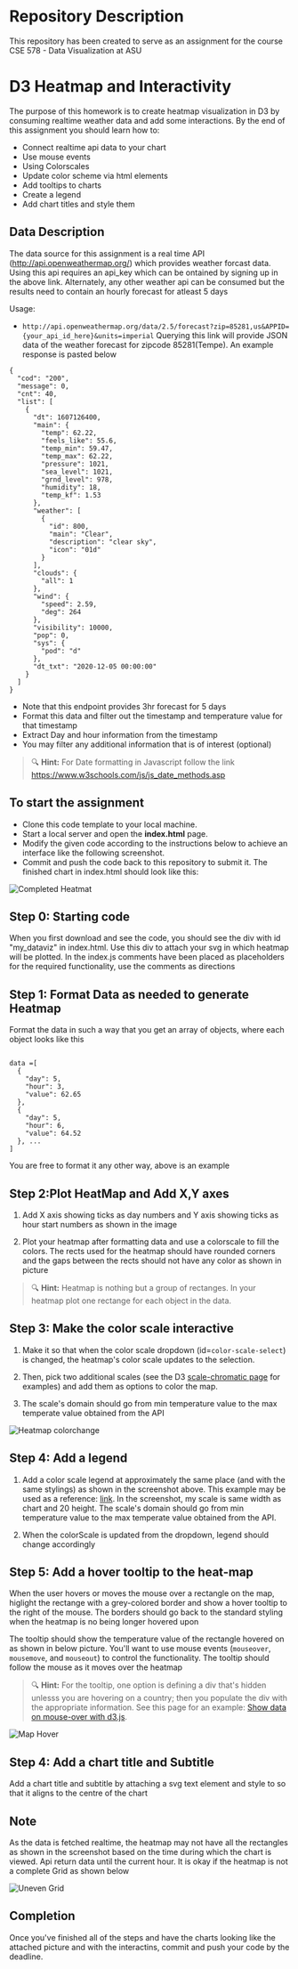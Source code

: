 
# Repository Description

This repository has been created to serve as an assignment for the course CSE 578 - Data Visualization at ASU

# D3 Heatmap and Interactivity

The purpose of this homework is to create heatmap visualization in D3 by consuming realtime weather data and add some interactions. By the end of this assignment you should learn how to:

* Connect realtime api data to your chart
* Use mouse events
* Using Colorscales
* Update color scheme via html elements
* Add tooltips to charts
* Create a legend
* Add chart titles and style them

## Data Description

The data source for this assignment is a real time API (http://api.openweathermap.org/) which provides weather forcast data. Using this api requires an api_key which can be ontained by signing up in the above link. Alternately, any other weather api can be consumed but the results need to contain an hourly forecast for atleast 5 days

Usage:

*  `http://api.openweathermap.org/data/2.5/forecast?zip=85281,us&APPID={your_api_id_here}&units=imperial` Querying this link will provide JSON data of the weather forecast for zipcode 85281(Tempe). An example response is pasted below

```
{
  "cod": "200",
  "message": 0,
  "cnt": 40,
  "list": [
    {
      "dt": 1607126400,
      "main": {
        "temp": 62.22,
        "feels_like": 55.6,
        "temp_min": 59.47,
        "temp_max": 62.22,
        "pressure": 1021,
        "sea_level": 1021,
        "grnd_level": 978,
        "humidity": 18,
        "temp_kf": 1.53
      },
      "weather": [
        {
          "id": 800,
          "main": "Clear",
          "description": "clear sky",
          "icon": "01d"
        }
      ],
      "clouds": {
        "all": 1
      },
      "wind": {
        "speed": 2.59,
        "deg": 264
      },
      "visibility": 10000,
      "pop": 0,
      "sys": {
        "pod": "d"
      },
      "dt_txt": "2020-12-05 00:00:00"
    }
  ]
}
```
* Note that this endpoint provides 3hr forecast for 5 days
* Format this data and filter out the timestamp and temperature value for that timestamp
* Extract Day and hour information from the timestamp
* You may filter any additional information that is of interest (optional)


> 🔍 **Hint:** For Date formatting in Javascript follow the link https://www.w3schools.com/js/js_date_methods.asp

## To start the assignment


* Clone this code template to your local machine.
* Start a local server and open the **index.html** page.
* Modify the given code according to the instructions below to achieve an interface like the following screenshot.
* Commit and push the code back to this repository to submit it. The finished chart in index.html should look like this:

![Completed Heatmat](image.png)


## Step 0: Starting code

When you first download and see the code, you should see the div with id "my_dataviz" in index.html. Use this div to attach your svg in which heatmap will be plotted. In the index.js comments have been placed as placeholders for the required functionality, use the comments as directions

## Step 1: Format Data as needed to generate Heatmap

Format the data in such a way that you get an array of objects, where each object looks like this

```

data =[
  {
    "day": 5,
    "hour": 3,
    "value": 62.65
  },
  {
    "day": 5,
    "hour": 6,
    "value": 64.52
  }, ...
]

```

You are free to format it any other way, above is an example

## Step 2:Plot HeatMap and Add X,Y axes

1. Add X axis showing ticks as day numbers and Y axis showing ticks as hour start numbers as shown in the image

2. Plot your heatmap after formatting data and use a colorscale to fill the colors. The rects used for the heatmap should have rounded corners and the gaps between the rects should not have any color as shown in picture

> 🔍 **Hint:** Heatmap is nothing but a group of rectanges. In your heatmap plot one rectange for each object in the data.


## Step 3: Make the color scale interactive

1. Make it so that when the color scale dropdown (id=`color-scale-select`) is changed, the heatmap's color scale updates to the selection.

2. Then, pick two additional scales (see the D3 [scale-chromatic page](https://github.com/d3/d3-scale-chromatic) for examples) and add them as options to color the map.

3.  The scale's domain should go from min temperature value to the max temperate value obtained from the API

![Heatmap colorchange](redcolorheatmap.png)
 

## Step 4: Add a legend

1. Add a color scale legend at approximately the same place (and with the same stylings) as shown in the screenshot above. This example may be used as a reference: [link](https://observablehq.com/@tmcw/d3-scalesequential-continuous-color-legend-example). In the screenshot, my scale is same width as chart and 20 height. The scale's domain should go from min temperature value to the max temperate value obtained from the API.

2. When the colorScale is updated from the dropdown, legend should change accordingly

## Step 5: Add a hover tooltip to the heat-map

When the user hovers or moves the mouse over a rectangle on the map, higlight the rectange with a grey-colored border and show a hover tooltip to the right of the mouse. The borders should go back to the standard styling when the heatmap is no being longer hovered upon

The tooltip should show the temperature value of the rectangle hovered on as shown in below picture. You'll want to use mouse events (`mouseover`, `mousemove`, and `mouseout`) to control the functionality. The tooltip should follow the mouse as it moves over the heatmap

> 🔍 **Hint:** For the tooltip, one option is defining a div that's hidden unlesss you are hovering on a country; then you populate the div with the appropriate information. See this page for an example: [Show data on mouse-over with d3.js](https://medium.com/@kj_schmidt/show-data-on-mouse-over-with-d3-js-3bf598ff8fc2).

![Map Hover](hovertooltip.png)

## Step 4: Add a chart title and Subtitle

Add a chart title and subtitle by attaching a svg text element and style to so that it aligns to the centre of the chart

## Note

As the data is fetched realtime, the heatmap may not have all the rectangles as shown in the screenshot based on the time during which the chart is viewed. Api return data until the current hour. It is okay if the heatmap is not a complete Grid as shown below

![Uneven Grid](NonCompleteGrid.png)

## Completion
Once you've finished all of the steps and have the charts looking like the attached picture and with the interactins, commit and push your code by the deadline.

